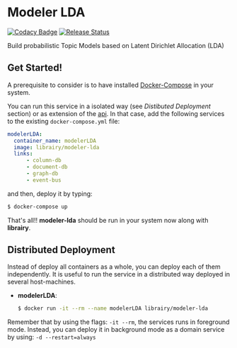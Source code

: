 # Modeler LDA
[![Codacy Badge](https://api.codacy.com/project/badge/Grade/5e3e2fe9b1c242b6a4a13b7e6459b68e)](https://www.codacy.com/app/cbadenes/modeler-lda)
[![Release Status](https://travis-ci.org/librairy/modeler-lda.svg?branch=master)](https://travis-ci.org/librairy/modeler-lda)

Build probabilistic Topic Models based on Latent Dirichlet Allocation (LDA)

## Get Started!

A prerequisite to consider is to have installed [Docker-Compose](https://docs.docker.com/compose/) in your system.

You can run this service in a isolated way (see *Distibuted Deployment* section) or as extension of the [api](https://github.com/librairy/api).
In that case, add the following services to the existing `docker-compose.yml` file:

```yml
modelerLDA:
  container_name: modelerLDA
  image: librairy/modeler-lda
  links:
      - column-db
      - document-db
      - graph-db
      - event-bus
```

and then, deploy it by typing:

```sh
$ docker-compose up
```
That's all!! **modeler-lda** should be run in your system now along with **librairy**.

## Distributed Deployment

Instead of deploy all containers as a whole, you can deploy each of them independently. It is useful to run the service in a distributed way deployed in several host-machines.

- **modelerLDA**:
    ```sh
    $ docker run -it --rm --name modelerLDA librairy/modeler-lda
    ```

Remember that by using the flags: `-it --rm`, the services runs in foreground mode. Instead, you can deploy it in background mode as a domain service by using: `-d --restart=always`
